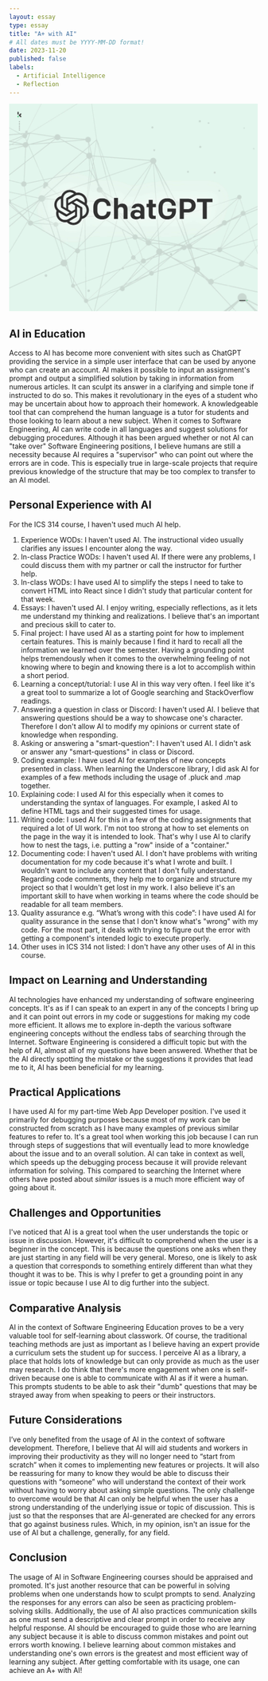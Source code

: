 ```yaml
---
layout: essay
type: essay
title: "A+ with AI"
# All dates must be YYYY-MM-DD format!
date: 2023-11-20
published: false
labels:
  - Artificial Intelligence
  - Reflection
---
```

<img width="500px" class="rounded float-start pe-4" src="../img/ChatGPT.jpg">

## AI in Education
Access to AI has become more convenient with sites such as ChatGPT providing the service in a simple user interface that can be used by anyone who can create an account. AI makes it possible to input an assignment's prompt and output a simplified solution by taking in information from numerous articles. It can sculpt its answer in a clarifying and simple tone if instructed to do so. This makes it revolutionary in the eyes of a student who may be uncertain about how to approach their homework. A knowledgeable tool that can comprehend the human language is a tutor for students and those looking to learn about a new subject. When it comes to Software Engineering, AI can write code in all languages and suggest solutions for debugging procedures. Although it has been argued whether or not AI can "take over" Software Engineering positions, I believe humans are still a necessity because AI requires a "supervisor" who can point out where the errors are in code. This is especially true in large-scale projects that require previous knowledge of the structure that may be too complex to transfer to an AI model.

## Personal Experience with AI
For the ICS 314 course, I haven't used much AI help. 
1. Experience WODs: I haven't used AI. The instructional video usually clarifies any issues I encounter along the way.
2. In-class Practice WODs: I haven't used AI. If there were any problems, I could discuss them with my partner or call the instructor for further help.
3. In-class WODs: I have used AI to simplify the steps I need to take to convert HTML into React since I didn't study that particular content for that week.
4. Essays: I haven't used AI. I enjoy writing, especially reflections, as it lets me understand my thinking and realizations. I believe that's an important and precious skill to cater to.
5. Final project: I have used AI as a starting point for how to implement certain features. This is mainly because I find it hard to recall all the information we learned over the semester. Having a grounding point helps tremendously when it comes to the overwhelming feeling of not knowing where to begin and knowing there is a lot to accomplish within a short period.
6. Learning a concept/tutorial: I use AI in this way very often. I feel like it's a great tool to summarize a lot of Google searching and StackOverflow readings. 
7. Answering a question in class or Discord: I haven't used AI. I believe that answering questions should be a way to showcase one's character. Therefore I don't allow AI to modify my opinions or current state of knowledge when responding.
8. Asking or answering a "smart-question": I haven't used AI. I didn't ask or answer any "smart-questions" in class or Discord. 
9. Coding example: I have used AI for examples of new concepts presented in class. When learning the Underscore library, I did ask AI for examples of a few methods including the usage of .pluck and .map together.
10. Explaining code: I used AI for this especially when it comes to understanding the syntax of languages. For example, I asked AI to define HTML tags and their suggested times for usage. 
11. Writing code: I used AI for this in a few of the coding assignments that required a lot of UI work. I'm not too strong at how to set elements on the page in the way it is intended to look. That's why I use AI to clarify how to nest the tags, i.e. putting a "row" inside of a "container."
12. Documenting code: I haven't used AI. I don't have problems with writing documentation for my code because it's what I wrote and built. I wouldn't want to include any content that I don't fully understand. Regarding code comments, they help me to organize and structure my project so that I wouldn't get lost in my work. I also believe it's an important skill to have when working in teams where the code should be readable for all team members.
13. Quality assurance e.g. “What’s wrong with this code”: I have used AI for quality assurance in the sense that I don't know what's "wrong" with my code. For the most part, it deals with trying to figure out the error with getting a component's intended logic to execute properly. 
14. Other uses in ICS 314 not listed: I don't have any other uses of AI in this course.

## Impact on Learning and Understanding
AI technologies have enhanced my understanding of software engineering concepts. It's as if I can speak to an expert in any of the concepts I bring up and it can point out errors in my code or suggestions for making my code more efficient. It allows me to explore in-depth the various software engineering concepts without the endless tabs of searching through the Internet. Software Engineering is considered a difficult topic but with the help of AI, almost all of my questions have been answered. Whether that be the AI directly spotting the mistake or the suggestions it provides that lead me to it, AI has been beneficial for my learning.

## Practical Applications
I have used AI for my part-time Web App Developer position. I've used it primarily for debugging purposes because most of my work can be constructed from scratch as I have many examples of previous similar features to refer to. It's a great tool when working this job because I can run through steps of suggestions that will eventually lead to more knowledge about the issue and to an overall solution. AI can take in context as well, which speeds up the debugging process because it will provide relevant information for solving. This compared to searching the Internet where others have posted about _similar_ issues is a much more efficient way of going about it.

## Challenges and Opportunities
I've noticed that AI is a great tool when the user understands the topic or issue in discussion. However, it's difficult to comprehend when the user is a beginner in the concept. This is because the questions one asks when they are just starting in any field will be very general. Moreso, one is likely to ask a question that corresponds to something entirely different than what they thought it was to be. This is why I prefer to get a grounding point in any issue or topic because I use AI to dig further into the subject.

## Comparative Analysis
AI in the context of Software Engineering Education proves to be a very valuable tool for self-learning about classwork. Of course, the traditional teaching methods are just as important as I believe having an expert provide a curriculum sets the student up for success. I perceive AI as a library, a place that holds lots of knowledge but can only provide as much as the user may research. I do think that there's more engagement when one is self-driven because one is able to communicate with AI as if it were a human. This prompts students to be able to ask their "dumb" questions that may be strayed away from when speaking to peers or their instructors.

## Future Considerations
I’ve only benefited from the usage of AI in the context of software development. Therefore, I believe that AI will aid students and workers in improving their productivity as they will no longer need to “start from scratch” when it comes to implementing new features or projects. It will also be reassuring for many to know they would be able to discuss their questions with “someone” who will understand the context of their work without having to worry about asking simple questions. The only challenge to overcome would be that AI can only be helpful when the user has a strong understanding of the underlying issue or topic of discussion. This is just so that the responses that are AI-generated are checked for any errors that go against business rules. Which, in my opinion, isn't an issue for the use of AI but a challenge, generally, for any field.

## Conclusion
The usage of AI in Software Engineering courses should be appraised and promoted. It's just another resource that can be powerful in solving problems when one understands how to sculpt prompts to send. Analyzing the responses for any errors can also be seen as practicing problem-solving skills. Additionally, the use of AI also practices communication skills as one must send a descriptive and clear prompt in order to receive any helpful response. AI should be encouraged to guide those who are learning any subject because it is able to discuss common mistakes and point out errors worth knowing. I believe learning about common mistakes and understanding one's own errors is the greatest and most efficient way of learning any subject. After getting comfortable with its usage, one can achieve an A+ with AI! 
